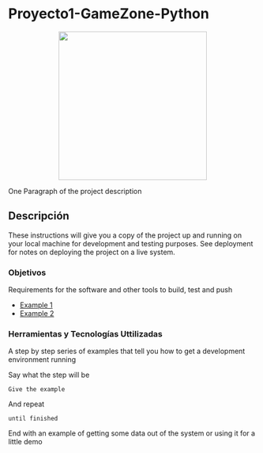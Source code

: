 
# Proyecto1-GameZone-Python

<p align="center">
  <a href="https://francoonline.net">
    <img src="https://th.bing.com/th/id/OIG4.HXYEoU95.5C77AL0ddA2?pid=ImgGn" height="300px">
  </a>
</p>

One Paragraph of the project description


## Descripción

These instructions will give you a copy of the project up and running on
your local machine for development and testing purposes. See deployment
for notes on deploying the project on a live system.

### Objetivos

Requirements for the software and other tools to build, test and push 
- [Example 1](https://www.example.com)
- [Example 2](https://www.example.com)

### Herramientas y Tecnologías Uttilizadas

A step by step series of examples that tell you how to get a development
environment running

Say what the step will be

    Give the example

And repeat

    until finished

End with an example of getting some data out of the system or using it
for a little demo

